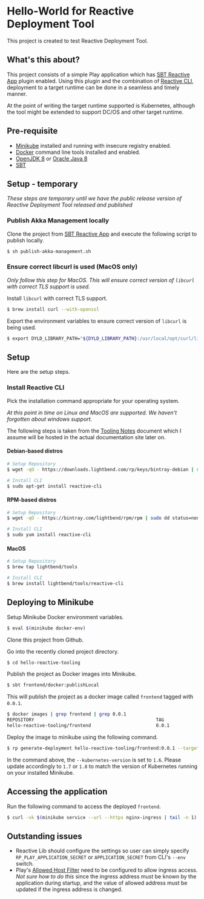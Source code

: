 # Hello-World for Reactive Deployment Tool

This project is created to test Reactive Deployment Tool.

## What's this about?

This project consists of a simple Play application which has [SBT Reactive App](https://github.com/lightbend/sbt-reactive-app) plugin enabled. Using this plugin and the combination of [Reactive CLI](https://github.com/typesafehub/reactive-cli), deployment to a target runtime can be done in a seamless and timely manner.

At the point of writing the target runtime supported is Kubernetes, although the tool might be extended to support DC/OS and other target runtime.

## Pre-requisite

* [Minikube](https://kubernetes.io/docs/tasks/tools/install-minikube/) installed and running with insecure registry enabled.
* [Docker](https://docs.docker.com/engine/installation/) command line tools installed and enabled.
* [OpenJDK 8](http://openjdk.java.net/install/) or [Oracle Java 8](http://www.oracle.com/technetwork/java/javase/downloads/jdk8-downloads-2133151.html)
* [SBT](http://www.scala-sbt.org/download.html)

## Setup - temporary

_These steps are temporary until we have the public release version of Reactive Deployment Tool released and published_

### Publish Akka Management locally

Clone the project from [SBT Reactive App](https://github.com/lightbend/reactive-lib) and execute the following script to publish locally.

```bash
$ sh publish-akka-management.sh
```

### Ensure correct libcurl is used (MacOS only)

_Only follow this step for MacOS. This will ensure correct version of `libcurl` with correct TLS support is used._

Install `libcurl` with correct TLS support.

```bash
$ brew install curl --with-openssl
```

Export the environment variables to ensure correct version of `libcurl` is being used.

```bash
$ export DYLD_LIBRARY_PATH="${DYLD_LIBRARY_PATH}:/usr/local/opt/curl/lib"
```

## Setup

Here are the setup steps.

### Install Reactive CLI

Pick the installation command appropriate for your operating system.

_At this point in time on Linux and MacOS are supported. We haven't forgotten about windows support._

The following steps is taken from the [Tooling Notes](https://docs.google.com/a/lightbend.com/document/d/1OpvzJmLJodZtb6L4HRyQZNpFwALMEkzIxLB2YkfD_1o/edit?usp=sharing) document which I assume will be hosted in the actual documentation site later on.

#### Debian-based distros

```bash
# Setup Repository
$ wget -qO - https://downloads.lightbend.com/rp/keys/bintray-debian | sudo apt-key add - && echo "deb https://dl.bintray.com/lightbend/deb $(lsb_release -cs) main" | sudo dd status=none of=/etc/apt/sources.list.d/lightbend.list && sudo apt-get update

# Install CLI
$ sudo apt-get install reactive-cli
```

#### RPM-based distros

```bash
# Setup Repository
$ wget -qO - https://bintray.com/lightbend/rpm/rpm | sudo dd status=none of=/etc/yum.repos.d/bintray-lightbend-rpm.repo

# Install CLI
$ sudo yum install reactive-cli
```

#### MacOS

```bash
# Setup Repository
$ brew tap lightbend/tools

# Install CLI
$ brew install lightbend/tools/reactive-cli
```

## Deploying to Minikube

Setup Minikube Docker environment variables.

```bash
$ eval $(minikube docker-env)
```

Clone this project from Github.

Go into the recently cloned project directory.

```bash
$ cd hello-reactive-tooling
```

Publish the project as Docker images into Minikube.

```bash
$ sbt frontend/docker:publishLocal
```

This will publish the project as a docker image called `frontend` tagged with `0.0.1`.

```bash
$ docker images | grep frontend | grep 0.0.1
REPOSITORY                                             TAG                 IMAGE ID            CREATED             SIZE
hello-reactive-tooling/frontend                        0.0.1               7fea8f5b2a06        18 minutes ago      166MB
```

Deploy the image to minikube using the following command.

```bash
$ rp generate-deployment hello-reactive-tooling/frontend:0.0.1 --target kubernetes --kubernetes-version 1.6 --env JAVA_OPTS="-Dplay.http.secret.key=hereiam -Dplay.filters.hosts.allowed.0=$(minikube ip)" | kubectl apply -f -
```

In the command above, the `--kubernetes-version` is set to `1.6`. Please update accordingly to `1.7` or `1.8` to match the version of Kubernetes running on your installed Minikube.

## Accessing the application

Run the following command to access the deployed `frontend`.

```bash
$ curl -vk $(minikube service --url --https nginx-ingress | tail -n 1)
```

## Outstanding issues

* Reactive Lib should configure the settings so user can simply specify `RP_PLAY_APPLICATION_SECRET` or `APPLICATION_SECRET` from CLI's `--env` switch.
* Play's [Allowed Host Filter](https://www.playframework.com/documentation/2.6.x/AllowedHostsFilter) need to be configured to allow ingress access. _Not sure how to do this_ since the ingress address must be known by the application during startup, and the value of allowed address must be updated if the ingress address is changed.
